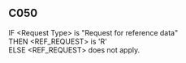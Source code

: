 ## C050
IF &lt;Request Type&gt; is "Request for reference data"  
THEN &lt;REF_REQUEST&gt; is 'R'  
ELSE &lt;REF_REQUEST&gt; does not apply.
